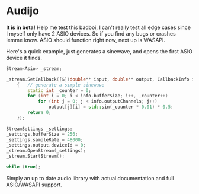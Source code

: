 # Audijo

**It is in beta!**
Help me test this badboi, I can't really test all edge cases since I myself only have 2 ASIO devices. So if you find any bugs or crashes lemme know. ASIO should function right now, next up is WASAPI.

Here's a quick example, just generates a sinewave, and opens the first ASIO device it finds.
```cpp
Stream<Asio> _stream;

_stream.SetCallback([&](double** input, double** output, CallbackInfo info) -> int
    {   // generate a simple sinewave
        static int _counter = 0;
        for (int i = 0; i < info.bufferSize; i++, _counter++)
            for (int j = 0; j < info.outputChannels; j++)
                output[j][i] = std::sin(_counter * 0.01) * 0.5;
        return 0;
    });

StreamSettings _settings;
_settings.bufferSize = 256;
_settings.sampleRate = 48000;
_settings.output.deviceId = 0;
_stream.OpenStream(_settings);
_stream.StartStream();

while (true);
```

Simply an up to date audio library with actual documentation and full ASIO/WASAPI support.
